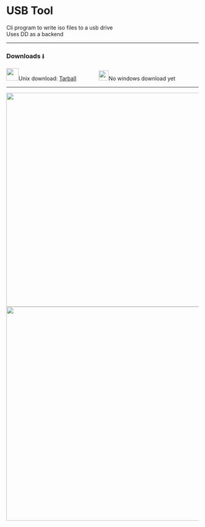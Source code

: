 # USB Tool
Cli program to write iso files to a usb drive
<br>
Uses DD as a backend
<hr>
<h3>Downloads ⭳</h3>
<img src="https://github.com/user-attachments/assets/6a337f44-eae4-4790-8f7d-b8d6ebb6b644" width="32px">Unix download: <a href="https://github.com/Tre-brock/USB-Tool/releases/download/1.0/USB-TOOL-UNIX.tar.gz">Tarball</a> &nbsp&nbsp&nbsp&nbsp&nbsp&nbsp&nbsp&nbsp&nbsp&nbsp&nbsp&nbsp&nbsp&nbsp<img src="https://github.com/user-attachments/assets/a9ef3a14-09ad-46e2-a2e1-bc4278d7a161" width="26px">No windows download yet
<br>
<hr>
<img src="https://github.com/user-attachments/assets/014cc3fb-e483-481b-85d5-15ef404ee889" width=560px>

<img src="https://github.com/user-attachments/assets/1302ceb2-1d68-4e24-8de6-3adf457a4c1d" width=560px>
